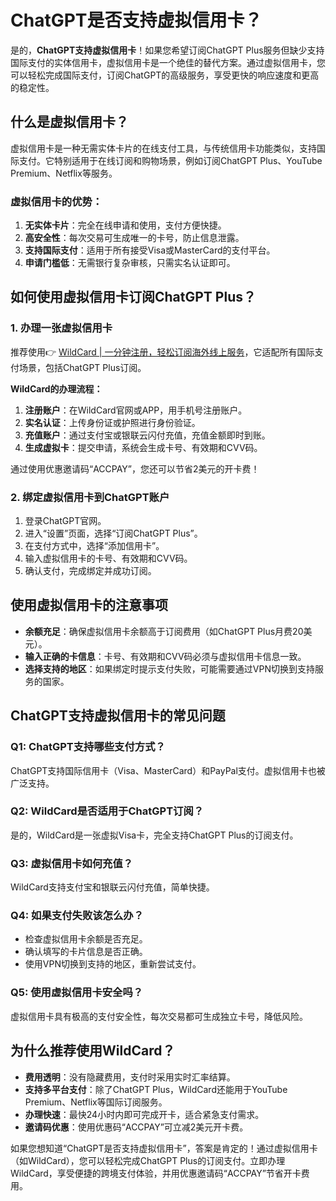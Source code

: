 # ChatGPT是否支持虚拟信用卡？

是的，**ChatGPT支持虚拟信用卡**！如果您希望订阅ChatGPT Plus服务但缺少支持国际支付的实体信用卡，虚拟信用卡是一个绝佳的替代方案。通过虚拟信用卡，您可以轻松完成国际支付，订阅ChatGPT的高级服务，享受更快的响应速度和更高的稳定性。

## 什么是虚拟信用卡？

虚拟信用卡是一种无需实体卡片的在线支付工具，与传统信用卡功能类似，支持国际支付。它特别适用于在线订阅和购物场景，例如订阅ChatGPT Plus、YouTube Premium、Netflix等服务。

### 虚拟信用卡的优势：

1. **无实体卡片**：完全在线申请和使用，支付方便快捷。
2. **高安全性**：每次交易可生成唯一的卡号，防止信息泄露。
3. **支持国际支付**：适用于所有接受Visa或MasterCard的支付平台。
4. **申请门槛低**：无需银行复杂审核，只需实名认证即可。

## 如何使用虚拟信用卡订阅ChatGPT Plus？

### 1. 办理一张虚拟信用卡

推荐使用👉 [WildCard | 一分钟注册，轻松订阅海外线上服务](https://bbtdd.com/WildCard)，它适配所有国际支付场景，包括ChatGPT Plus订阅。

**WildCard的办理流程：**

1. **注册账户**：在WildCard官网或APP，用手机号注册账户。
2. **实名认证**：上传身份证或护照进行身份验证。
3. **充值账户**：通过支付宝或银联云闪付充值，充值金额即时到账。
4. **生成虚拟卡**：提交申请，系统会生成卡号、有效期和CVV码。

通过使用优惠邀请码“ACCPAY”，您还可以节省2美元的开卡费！

### 2. 绑定虚拟信用卡到ChatGPT账户

1. 登录ChatGPT官网。
2. 进入“设置”页面，选择“订阅ChatGPT Plus”。
3. 在支付方式中，选择“添加信用卡”。
4. 输入虚拟信用卡的卡号、有效期和CVV码。
5. 确认支付，完成绑定并成功订阅。

## 使用虚拟信用卡的注意事项

- **余额充足**：确保虚拟信用卡余额高于订阅费用（如ChatGPT Plus月费20美元）。
- **输入正确的卡信息**：卡号、有效期和CVV码必须与虚拟信用卡信息一致。
- **选择支持的地区**：如果绑定时提示支付失败，可能需要通过VPN切换到支持服务的国家。

## ChatGPT支持虚拟信用卡的常见问题

### Q1: ChatGPT支持哪些支付方式？

ChatGPT支持国际信用卡（Visa、MasterCard）和PayPal支付。虚拟信用卡也被广泛支持。

### Q2: WildCard是否适用于ChatGPT订阅？

是的，WildCard是一张虚拟Visa卡，完全支持ChatGPT Plus的订阅支付。

### Q3: 虚拟信用卡如何充值？

WildCard支持支付宝和银联云闪付充值，简单快捷。

### Q4: 如果支付失败该怎么办？

- 检查虚拟信用卡余额是否充足。
- 确认填写的卡片信息是否正确。
- 使用VPN切换到支持的地区，重新尝试支付。

### Q5: 使用虚拟信用卡安全吗？

虚拟信用卡具有极高的支付安全性，每次交易都可生成独立卡号，降低风险。

## 为什么推荐使用WildCard？

- **费用透明**：没有隐藏费用，支付时采用实时汇率结算。
- **支持多平台支付**：除了ChatGPT Plus，WildCard还能用于YouTube Premium、Netflix等国际订阅服务。
- **办理快速**：最快24小时内即可完成开卡，适合紧急支付需求。
- **邀请码优惠**：使用优惠码“ACCPAY”可立减2美元开卡费。

如果您想知道“ChatGPT是否支持虚拟信用卡”，答案是肯定的！通过虚拟信用卡（如WildCard），您可以轻松完成ChatGPT Plus的订阅支付。立即办理WildCard，享受便捷的跨境支付体验，并用优惠邀请码“ACCPAY”节省开卡费用。